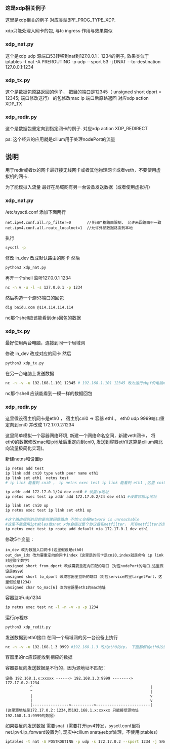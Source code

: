 ### 这是xdp相关例子
这里是xdp相关的例子 对应类型BPF_PROG_TYPE_XDP.

xdp只能处理入网卡的包, 与tc ingress 作用与效果类似
### xdp_nat.py
这个是xdp udp 源端口53转移到nat到127.0.0.1：1234的例子, 
效果类似于 iptables -t nat -A PREROUTING -p udp --sport 53 -j DNAT --to-destination 127.0.0.1:1234

### xdp_tx.py 
这个是数据包原路返回的例子， 把目的端口是12345（  unsigned short dport = 12345; 端口修改这行） 的包修改mac ip 端口后原路返回 对应xdp action XDP_TX

### xdp_redir.py
这个是数据包重定向到指定网卡的例子. 对应xdp action XDP_REDIRECT

ps: 这个经典的应用就是cilium用于处理nodePort的流量

## 说明
用于redir或者tx的网卡最好接无线网卡或者其他物理网卡或者veth，不要使用虚拟机的网卡.

为了能模拟入流量 最好在局域网有另一台设备发送数据（或者使用虚拟机）

### xdp_nat.py
/etc/sysctl.conf 添加下面两行
```
net.ipv4.conf.all.rp_filter=0       //关闭严格路由限制， 允许来回路由不一致
net.ipv4.conf.all.route_localnet=1  //允许外部数据路由到本地
```
执行
```bash
sysctl -p
```


修改 in_dev 改成默认路由的网卡 然后
```bash
python3 xdp_nat.py
```

再开一个shell 监听127.0.0.1 1234
```bash
nc -n v -u -l -s 127.0.0.1 -p 1234
```

然后构造一个源53端口的回包
```bash
dig baidu.com @114.114.114.114
```

nc那个shell应该能看到dns回包的数据


### xdp_tx.py 
最好使用两台电脑，连接到同一个局域网

修改 in_dev 改成对应的网卡 然后
```bash
python3 xdp_tx.py
```

在另一台电脑上发送数据
```bash
nc -n -v -u 192.168.1.101 12345 # 192.168.1.101 12345 改为运行ebpf的电脑xdp网卡对应的ip和 端口
```

nc那个shell 应该能看到一模一样的数据回包

### xdp_redir.py
这里假设宿主机网卡是eth0 ， 宿主机cni0 -> 容器 eth1 。 eth0 udp 9999端口重定向到cni0 并改成 172.17.0.2:1234

这里简单模拟一个容器网络环境, 新建一个网络命名空间，新建veth网卡， 将eth0的数据修改mac和ip地址后重定向到cni0, 发送到容器eth1(这算是cilium南北向流量极简化实现)。

新建netns和设置ip
```bash
ip netns add test
ip link add cni0 type veth peer name eth1
ip link set eth1  netns test
# ip link 能看到 cni0 ， ip netns exec test ip link 能看到 eth1 ,这里 cni0 类似docker0 ， eth1 对应容器网卡

ip addr add 172.17.0.1/24 dev cni0 # 设置ip地址 
ip netns exec test ip addr add 172.17.0.2/24 dev eth1 #设置容器ip地址

ip link set cni0 up
ip netns exec test ip link set eth1 up

#这个路由规则的目的是创建回路路由 不然nc会报Network is unreachable
#这里不能使用iptables做snat xdp会绕过整个协议盏和netfilter， 所有netfilter的规则在这里都是没有效的
ip netns exec test ip route add default via 172.17.0.1 dev eth1 

```

修改5个变量：

    in_dev 改为数据入口网卡(这里假设是eth0)
    out_dev_idx 改为要重定向的网卡index（这里是的网卡是cni0,index就是命令 ip link 对应那个数字）
    unsigned short from_dport 改成需要重定向匹配的端口（对应nodePort的端口,这里假设是9999）
    unsigned short to_dport 改成容器里监听的端口（对应service的里targetPort，这里假设是1234）
    unsigned char to_mac[6] 改为容器里eth1的mac地址

容器监听udp1234
```bash
ip netns exec test nc -l -n -v -u -p 1234
```

运行py程序
```bash
python3 xdp_redit.py
```

发送数据到eth0接口 在同一个局域网的另一台设备上执行 
```bash
nc -n -v -u 192.168.1.3 9999 #192.168.1.3 改成eth0的ip， 下面都假设eth0的ip是192.168.1.3
```
容器里的nc应该能收到相应的数据

容器要反向发送数据是不行的，因为源地址不匹配：
    
    设备 192.168.1.x:xxxxx ------> 192.168.1.3:9999 --------> 172.17.0.2:1234
               ^                                                    | 
               ^                                                    |
               |                                                    v
               |                                                    v
               |----------------<----------<------------------------|
    (这里源地址是172.17.0.2：1234,而192.168.1.x:xxxxx 只能接受源地址192.168.1.3:9999的数据)

如果要反向发送数据 需要snat（需要打开ipv4转发，sysctl.conf里将net.ipv4.ip_forward设置为1, 现实中cilium snat由ebpf处理，不使用iptables）

```bash
iptables -t nat -A POSTROUTING -p udp -s 172.17.0.2 --sport 1234 -j SNAT --to-source 192.168.1.3:9999
```















